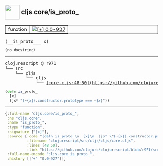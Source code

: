 ## <img width="48px" valign="middle" src="http://i.imgur.com/Hi20huC.png"> cljs.core/is_proto_

 <table border="1">
<tr>
<td>function</td>
<td><a href="https://github.com/cljsinfo/api-refs/tree/0.0-927"><img valign="middle" alt="[+] 0.0-927" src="https://img.shields.io/badge/+-0.0--927-lightgrey.svg"></a> </td>
</tr>
</table>

 <samp>
(__is_proto___ x)<br>
</samp>

```
(no docstring)
```

---

 <pre>
clojurescript @ r971
└── src
    └── cljs
        └── cljs
            └── <ins>[core.cljs:48-50](https://github.com/clojure/clojurescript/blob/r971/src/cljs/cljs/core.cljs#L48-L50)</ins>
</pre>

```clj
(defn is_proto_
  [x]
  (js* "(~{x}).constructor.prototype === ~{x}"))
```


---

```clj
{:full-name "cljs.core/is_proto_",
 :ns "cljs.core",
 :name "is_proto_",
 :type "function",
 :signature ["[x]"],
 :source {:code "(defn is_proto_\n  [x]\n  (js* \"(~{x}).constructor.prototype === ~{x}\"))",
          :filename "clojurescript/src/cljs/cljs/core.cljs",
          :lines [48 50],
          :link "https://github.com/clojure/clojurescript/blob/r971/src/cljs/cljs/core.cljs#L48-L50"},
 :full-name-encode "cljs.core_is_proto_",
 :history [["+" "0.0-927"]]}

```
